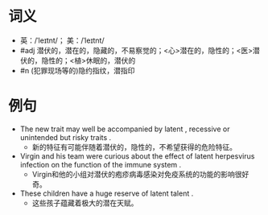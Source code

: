 # 词义
- 英：/ˈleɪtnt/； 美：/ˈleɪtnt/
- #adj 潜伏的，潜在的，隐藏的，不易察觉的；<心>潜在的，隐性的；<医>潜伏的，隐性的；<植>休眠的，潜伏的
- #n (犯罪现场等的)隐约指纹，潜指印
# 例句
- The new trait may well be accompanied by latent , recessive or unintended but risky traits .
	- 新的特征有可能伴随着潜伏的，隐性的，不希望获得的危险特征。
- Virgin and his team were curious about the effect of latent herpesvirus infection on the function of the immune system .
	- Virgin和他的小组对潜伏的疱疹病毒感染对免疫系统的功能的影响很好奇。
- These children have a huge reserve of latent talent .
	- 这些孩子蕴藏着极大的潜在天赋。
